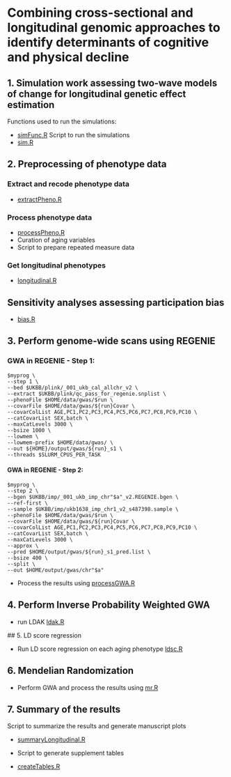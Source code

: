 # Combining cross-sectional and longitudinal genomic approaches to identify determinants of cognitive and physical decline

## 1. Simulation work assessing two-wave models of change for longitudinal genetic effect estimation

Functions used to run the simulations:
- [simFunc.R](https://github.com/TabeaSchoeler/TS2023_UKBBlongitudinal/blob/main/analysis/simFunc.R)
Script to run the simulations
- [sim.R](https://github.com/TabeaSchoeler/TS2023_UKBBlongitudinal/blob/main/analysis/sim.R)


## 2. Preprocessing of phenotype data

### Extract and recode phenotype data

- [extractPheno.R](https://github.com/TabeaSchoeler/TS2023_UKBBlongitudinal/blob/main/analysis/extractPheno.R)

### Process phenotype data

- [processPheno.R](https://github.com/TabeaSchoeler/TS2023_UKBBlongitudinal/blob/main/analysis/processPheno.R)
- Curation of aging variables
- Script to prepare repeated measure data


### Get longitudinal phenotypes

- [longitudinal.R](https://github.com/TabeaSchoeler/TS2023_UKBBlongitudinal/blob/main/analysis/longitudinal.R)

## Sensitivity analyses assessing participation bias

- [bias.R](https://github.com/TabeaSchoeler/TS2023_UKBBlongitudinal/blob/main/analysis/bias.R)


## 3. Perform genome-wide scans using REGENIE

### GWA in REGENIE - Step 1:

```
$myprog \
--step 1 \
--bed $UKBB/plink/_001_ukb_cal_allchr_v2 \
--extract $UKBB/plink/qc_pass_for_regenie.snplist \
--phenoFile $HOME/data/gwas/$run \
--covarFile $HOME/data/gwas/${run}Covar \
--covarColList AGE,PC1,PC2,PC3,PC4,PC5,PC6,PC7,PC8,PC9,PC10 \
--catCovarList SEX,batch \
--maxCatLevels 3000 \
--bsize 1000 \
--lowmem \
--lowmem-prefix $HOME/data/gwas/ \
--out ${HOME}/output/gwas/${run}_s1 \
--threads $SLURM_CPUS_PER_TASK
```

#### GWA in REGENIE - Step 2:

```
$myprog \
--step 2 \
--bgen $UKBB/imp/_001_ukb_imp_chr"$a"_v2.REGENIE.bgen \
--ref-first \
--sample $UKBB/imp/ukb1638_imp_chr1_v2_s487398.sample \
--phenoFile $HOME/data/gwas/$run \
--covarFile $HOME/data/gwas/${run}Covar \
--covarColList AGE,PC1,PC2,PC3,PC4,PC5,PC6,PC7,PC8,PC9,PC10 \
--catCovarList SEX,batch \
--maxCatLevels 3000 \
--approx \
--pred $HOME/output/gwas/${run}_s1_pred.list \
--bsize 400 \
--split \
--out $HOME/output/gwas/chr"$a" 
```

- Process the results using [processGWA.R](https://github.com/TabeaSchoeler/TS2023_UKBBlongitudinal/blob/main/analysis/processGWA.R)

## 4. Perform Inverse Probability Weighted GWA

- run LDAK [ldak.R](https://github.com/TabeaSchoeler/TS2023_UKBBlongitudinal/blob/main/analysis/ldak.R)

## 5. LD score regression

- Run LD score regression on each aging phenotype [ldsc.R](https://github.com/TabeaSchoeler/TS2023_UKBBlongitudinal/blob/main/analysis/ldsc.R)

## 6. Mendelian Randomization

- Perform GWA and process the results using [mr.R](https://github.com/TabeaSchoeler/TS2023_UKBBlongitudinal/blob/main/analysis/mr.R)

## 7. Summary of the results

Script to summarize the results and generate manuscript plots
- [summaryLongitudinal.R](https://github.com/TabeaSchoeler/TS2023_UKBBlongitudinal/blob/main/analysis/summaryLongitudinal.R)

- Script to generate supplement tables
- [createTables.R](https://github.com/TabeaSchoeler/TS2023_UKBBlongitudinal/blob/main/analysis/createTables.R)

